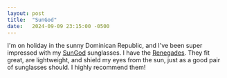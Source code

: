 ```yaml
---
layout: post
title:  "SunGod"
date:   2024-09-09 23:15:00 -0500
---
```


I'm on holiday in the sunny Dominican Republic, and I've been super impressed with my [SunGod](https://www.sungod.co/en-gb) sunglasses. I have the [Renegades](https://www.sungod.co/en-gb/shop/sunglasses/renegades). They fit great, are lightweight, and shield my eyes from the sun, just as a good pair of sunglasses should. I highly recommend them!
